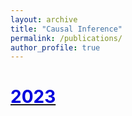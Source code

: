 ```yaml
---
layout: archive
title: "Causal Inference"
permalink: /publications/
author_profile: true
---
```


# <u><font color="#0000dd">2023</font></u>
